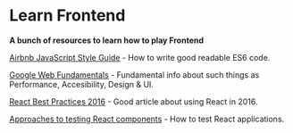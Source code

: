 # Learn Frontend
**A bunch of resources to learn how to play Frontend**

[Airbnb JavaScript Style Guide](https://github.com/airbnb/javascript) - How to write good readable ES6 code.

[Google Web Fundamentals](https://developers.google.com/web/fundamentals/) - Fundamental info about such things as Performance, Accesibility, Design & UI.

[React Best Practices 2016](https://blog.risingstack.com/react-js-best-practices-for-2016/) - Good article about using React in 2016.

[Approaches to testing React components](http://reactkungfu.com/2015/07/approaches-to-testing-react-components-an-overview/) - How to test React applications.

